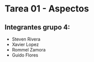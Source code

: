 <h1>Tarea 01 - Aspectos</h1>
<h2>Integrantes grupo 4:</h2>
<ul>
<li>Steven Rivera</li>
<li>Xavier Lopez</li>
<li>Rommel Zamora</li>
<li>Guido Flores</li>
</ul>

